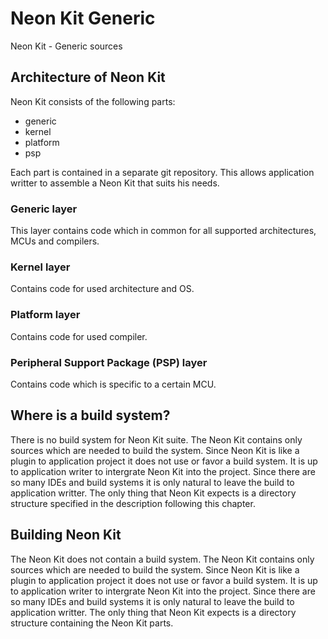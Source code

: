 # Neon Kit Generic

Neon Kit - Generic sources

## Architecture of Neon Kit

Neon Kit consists of the following parts:
- generic
- kernel
- platform
- psp

Each part is contained in a separate git repository. This allows application writter
to assemble a Neon Kit that suits his needs.

### Generic layer

This layer contains code which in common for all supported architectures, MCUs and
compilers.

### Kernel layer

Contains code for used architecture and OS.

### Platform layer

Contains code for used compiler.

### Peripheral Support Package (PSP) layer

Contains code which is specific to a certain MCU.

## Where is a build system?

There is no build system for Neon Kit suite. The Neon Kit contains only sources
which are needed to build the system. Since Neon Kit is like a plugin to 
application project it does not use or favor a build system. It is up to
application writer to intergrate Neon Kit into the project. Since there are so
many IDEs and build systems it is only natural to leave the build to application
writter. The only thing that Neon Kit expects is a directory structure specified 
in the description following this chapter.

## Building Neon Kit

The Neon Kit does not contain a build system. The Neon Kit contains only sources
which are needed to build the system. Since Neon Kit is like a plugin to 
application project it does not use or favor a build system. It is up to
application writer to intergrate Neon Kit into the project. Since there are so
many IDEs and build systems it is only natural to leave the build to application
writter. The only thing that Neon Kit expects is a directory structure containing
the Neon Kit parts.